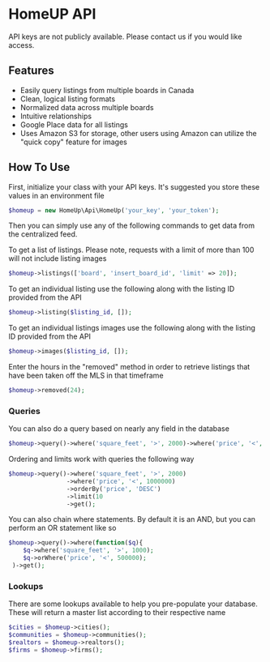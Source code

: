 HomeUP API
=========================

API keys are not publicly available.  Please contact us if you would like access.

Features
--------

* Easily query listings from multiple boards in Canada
* Clean, logical listing formats
* Normalized data across multiple boards
* Intuitive relationships
* Google Place data for all listings
* Uses Amazon S3 for storage, other users using Amazon can utilize the "quick copy" feature for images

How To Use
--------

First, initialize your class with your API keys.  It's suggested you store these values in an environment file

```php
$homeup = new HomeUp\Api\HomeUp('your_key', 'your_token');
```

Then you can simply use any of the following commands to get data from the centralized feed.

To get a list of listings.  Please note, requests with a limit of more than 100 will not include listing images

```php
$homeup->listings(['board', 'insert_board_id', 'limit' => 20]);
```

To get an individual listing use the following along with the listing ID provided from the API

```php
$homeup->listing($listing_id, []);
```

To get an individual listings images use the following along with the listing ID provided from the API

```php
$homeup->images($listing_id, []);
```

Enter the hours in the "removed" method in order to retrieve listings that have been taken off the MLS in that timeframe

```php
$homeup->removed(24);
```

### Queries
You can also do a query based on nearly any field in the database

```php
$homeup->query()->where('square_feet', '>', 2000)->where('price', '<', 1000000)->get();
```

Ordering and limits work with queries the following way

```php
$homeup->query()->where('square_feet', '>', 2000)
                ->where('price', '<', 1000000)
                ->orderBy('price', 'DESC')
                ->limit(10
                ->get();
```

You can also chain where statements.  By default it is an AND, but you can perform an OR statement like so

```php
$homeup->query()->where(function($q){
    $q->where('square_feet', '>', 1000);
    $q->orWhere('price', '<', 500000);
 )->get();
 ```

### Lookups

There are some lookups available to help you pre-populate your database.  These will return a master list according to their respective name

```php
$cities = $homeup->cities();
$communities = $homeup->communities();
$realtors = $homeup->realtors();
$firms = $homeup->firms();
 ```





